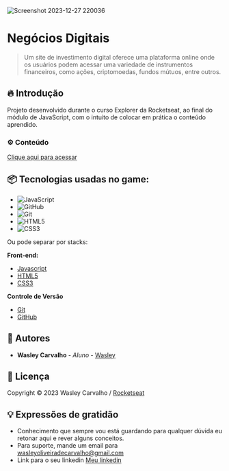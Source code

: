 ![Screenshot 2023-12-27 220036](https://github.com/wasleyfps/negocios-digitais/assets/88601440/8c7fafce-2957-4c29-ac70-4e5e9801ca74)

# Negócios Digitais

> Um site de investimento digital oferece uma plataforma online onde os usuários podem acessar uma variedade de instrumentos financeiros, como ações, criptomoedas, fundos mútuos, entre outros.

## 🔥 Introdução

Projeto desenvolvido durante o curso Explorer da Rocketseat, ao final do módulo de JavaScript, com o intuito de colocar em prática o conteúdo aprendido.

### ⚙️ Conteúdo

[Clique aqui para acessar](https://wasleyfps.github.io/guessing-game/)

## 📦 Tecnologias usadas no game:

* ![JavaScript](https://img.shields.io/badge/javascript-%23323330.svg?style=for-the-badge&logo=javascript&logoColor=%23F7DF1E)
* ![GitHub](https://img.shields.io/badge/github-%23121011.svg?style=for-the-badge&logo=github&logoColor=white)
* ![Git](https://img.shields.io/badge/git-%23F05033.svg?style=for-the-badge&logo=git&logoColor=white)
*	![HTML5](https://img.shields.io/badge/html5-%23E34F26.svg?style=for-the-badge&logo=html5&logoColor=white)
*	![CSS3](https://img.shields.io/badge/css3-%231572B6.svg?style=for-the-badge&logo=css3&logoColor=white)

Ou pode separar por stacks:

**Front-end:**
* [Javascript](https://developer.mozilla.org/pt-BR/docs/Web/JavaScript/)
* [HTML5](https://developer.mozilla.org/pt-BR/docs/Web/HTML/)
* [CSS3](https://developer.mozilla.org/pt-BR/docs/Web/CSS/)


**Controle de Versão**
* [Git](https://git-scm.com/)
* [GitHub](https://github.com/)

## 👷 Autores

* **Wasley Carvalho** - *Aluno* - [Wasley](https://github.com/wasleyfps)

## 📄 Licença

Copyright © 2023 Wasley Carvalho / [Rocketseat](https://www.rocketseat.com.br/)

## 💡 Expressões de gratidão

* Conhecimento que sempre vou está guardando para qualquer dúvida eu retonar aqui e rever alguns conceitos.
* Para suporte, mande um email para wasleyoliveiradecarvalho@gmail.com
* Link para o seu linkedin [Meu linkedin](https://www.linkedin.com/in/wasleyfps/)

